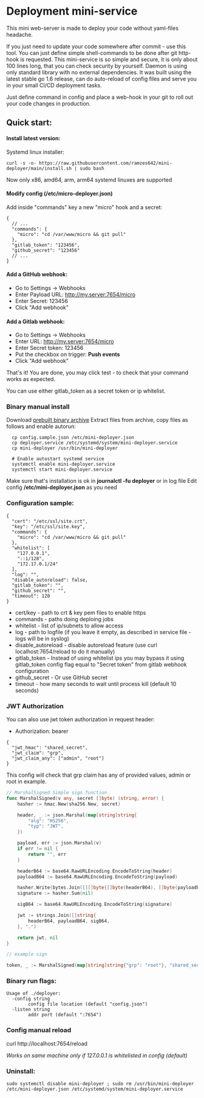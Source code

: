 # Deployment mini-service

This mini web-server is made to deploy your code without yaml-files headache.

If you just need to update your code somewhere after commit - use this tool.
You can just define simple shell-commands to be done after git http-hook is requested.
This mini-service is so simple and secure, it is only about 100 lines long, that you can check security
by yourself.
Daemon is using only standard library with no external dependencies.
It was built using the latest stable go 1.6 release, can do auto-reload of config files and 
serve you in your small CI/CD deployment tasks.

Just define command in config and place a web-hook in your git to roll out your code changes in production.

## Quick start:

#### Install latest version: 

Systemd linux installer:
```
curl -s -o- https://raw.githubusercontent.com/ramzes642/mini-deployer/main/install.sh | sudo bash
```
Now only x86, amd64, arm, arm64 systemd linuxes are supported

#### Modify config (/etc/micro-deployer.json)
Add inside "commands" key a new "micro" hook and a secret:
```json5
{
  // ...
  "commands": {
    "micro": "cd /var/www/micro && git pull"
  },
  "gitlab_token": "123456",
  "github_secret": "123456"
  // ...
}
```
#### Add a GitHub webhook:
* Go to Settings -> Webhooks
* Enter Payload URL: http://my.server:7654/micro
* Enter Secret: 123456
* Click "Add webhook"

#### Add a Gitlab webhook:
* Go to Settings -> Webhooks
* Enter URL: http://my.server:7654/micro
* Enter Secret token: 123456
* Put the checkbox on trigger: **Push events**
* Click "Add webhook"

That's it! You are done, you may click test - to check that your command works as expected.

You can use either gitlab_token as a secret token or ip whitelist.

### Binary manual install
Download [prebuilt binary archive](https://github.com/ramzes642/mini-deployer/releases)
Extract files from archive, copy files as follows and enable autorun:
```shell
  cp config.sample.json /etc/mini-deployer.json
  cp deployer.service /etc/systemd/system/mini-deployer.service
  cp mini-deployer /usr/bin/mini-deployer
  
  # Enable autostart systemd service
  systemctl enable mini-deployer.service
  systemctl start mini-deployer.service
```
Make sure that's installation is ok in **journalctl -fu deployer** or in log file
Edit config **/etc/mini-deployer.json** as you need

### Configuration sample:
```json5
{
  "cert": "/etc/ssl/site.crt",
  "key": "/etc/ssl/site.key",
  "commands": {
    "micro": "cd /var/www/micro && git pull"
  },
  "whitelist": [
    "127.0.0.1",
    "::1/128",
    "172.17.0.1/24"
  ],
  "log": "",
  "disable_autoreload": false,
  "gitlab_token": "",
  "github_secret": "",
  "timeout": 120
}
```
* cert/key - path to crt & key pem files to enable https
* commands - paths doing deploing jobs
* whitelist - list of ip/subnets to allow access
* log - path to logfile (if you leave it empty, as described in service file - logs will be in syslog)
* disable_autoreload - disable autoreload feature (use curl localhost:7654/reload to do it manually) 
* gitlab_token - Instead of using whitelist ips you may bypass it using gitlab_token config flag equal to "Secret token" from gitlab webhook configuration
* github_secret - Or use GitHub secret
* timeout - how many seconds to wait until process kill (default 10 seconds) 


### JWT Authorization
You can also use jwt token authorization in request header:
* Authorization: bearer **<token>**
```json5
{
  "jwt_hmac": "shared_secret",
  "jwt_claim": "grp",
  "jwt_claim_any": ["admin", "root"]
}
```
This config will check that grp claim has any of provided values, admin or root in example.
```go
// MarshalSigned Simple sign function
func MarshalSigned(v any, secret []byte) (string, error) {
	hasher := hmac.New(sha256.New, secret)

	header, _ := json.Marshal(map[string]string{
		"alg": "HS256",
		"typ": "JWT",
	})

	payload, err := json.Marshal(v)
	if err != nil {
		return "", err
	}

	headerB64 := base64.RawURLEncoding.EncodeToString(header)
	payloadB64 := base64.RawURLEncoding.EncodeToString(payload)

	hasher.Write(bytes.Join([][]byte{[]byte(headerB64), []byte(payloadB64)}, []byte(".")))
	signature := hasher.Sum(nil)

	sigB64 := base64.RawURLEncoding.EncodeToString(signature)

	jwt := strings.Join([]string{
		headerB64, payloadB64, sigB64,
	}, ".")

	return jwt, nil
}

// example sign

token, _ := MarshalSigned(map[string]string{"grp": "root"}, "shared_secret")
```

### Binary run flags:
```shell
Usage of ./deployer:
  -config string
        config file location (default "config.json")
  -listen string
        addr port (default ":7654")
```

### Config manual reload

curl http://localhost:7654/reload

_Works on same machine only if 127.0.0.1 is whitelisted in config (default)_

### Uninstall:
```shell
sudo systemctl disable mini-deployer ; sudo rm /usr/bin/mini-deployer /etc/mini-deployer.json /etc/systemd/system/mini-deployer.service
```
